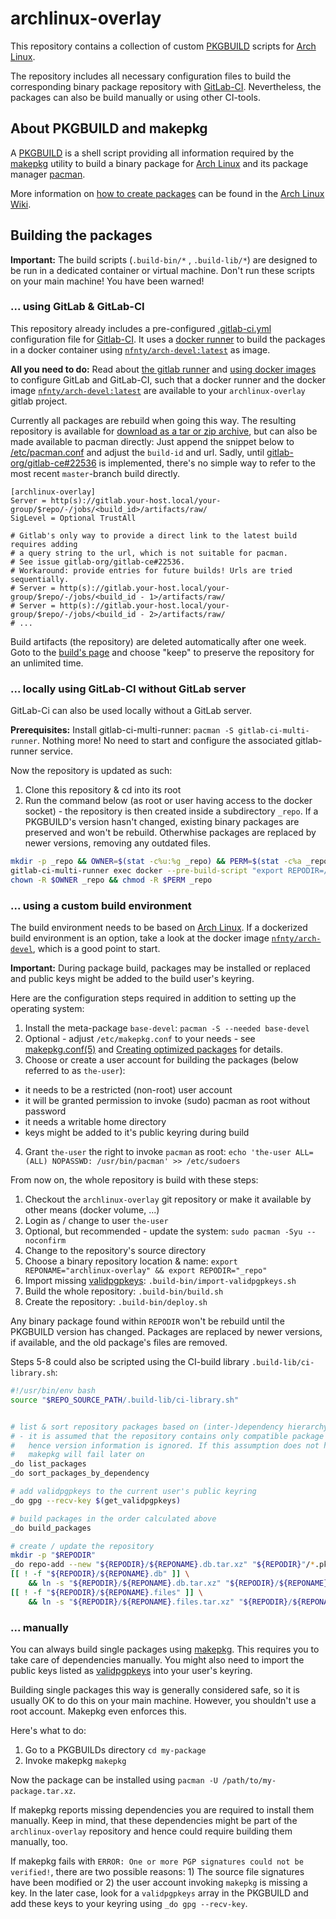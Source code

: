 # archlinux-overlay
This repository contains a collection of custom [PKGBUILD](https://wiki.archlinux.org/index.php/PKGBUILD) scripts for [Arch Linux](https://wiki.archlinux.org/index.php/Arch_Linux).

The repository includes all necessary configuration files to build the corresponding binary package repository with [GitLab-CI](https://about.gitlab.com/gitlab-ci/). Nevertheless, the packages can also be build manually or using other CI-tools.


## About PKGBUILD and makepkg
A [PKGBUILD](https://wiki.archlinux.org/index.php/PKGBUILD) is a shell script providing all information required by the [makepkg](https://wiki.archlinux.org/index.php/Makepkg) utility to build a binary package for [Arch Linux](https://wiki.archlinux.org/index.php/Arch_Linux) and its package manager [pacman](https://wiki.archlinux.org/index.php/Pacman).

More information on [how to create packages](https://wiki.archlinux.org/index.php/Creating_packages) can be found in the [Arch Linux Wiki](https://wiki.archlinux.org/).


## Building the packages

**Important:** The build scripts (`.build-bin/*` , `.build-lib/*`) are designed to be run in a dedicated container or virtual machine. Don't run these scripts on your main machine! You have been warned!

### ... using GitLab & GitLab-CI
This repository already includes a pre-configured [.gitlab-ci.yml](https://docs.gitlab.com/ce/ci/yaml/README.html) configuration file for [Gitlab-CI](https://about.gitlab.com/gitlab-ci/). It uses a [docker runner](https://docs.gitlab.com/ce/ci/docker/using_docker_images.html) to build the packages in a docker container using [`nfnty/arch-devel:latest`](https://hub.docker.com/r/nfnty/arch-devel/) as image.

**All you need to do:** Read about [the gitlab runner](https://docs.gitlab.com/runner/) and [using docker images](https://docs.gitlab.com/ce/ci/docker/using_docker_images.html) to configure GitLab and GitLab-CI, such that a docker runner and the docker image [`nfnty/arch-devel:latest`](https://hub.docker.com/r/nfnty/arch-devel/) are available to your `archlinux-overlay` gitlab project.

Currently all packages are rebuild when going this way. The resulting repository is available for [download as a tar or zip archive](https://gitlab.com/help/user/project/builds/artifacts.md#downloading-build-artifacts), but can also be made available to pacman directly: Just append the snippet below to [/etc/pacman.conf](https://www.archlinux.org/pacman/pacman.conf.5.html) and adjust the `build-id` and url. Sadly, until [gitlab-org/gitlab-ce#22536](https://gitlab.com/gitlab-org/gitlab-ce/issues/22536) is implemented, there's no simple way to refer to the most recent `master`-branch build directly. 

```
[archlinux-overlay]
Server = http(s)://gitlab.your-host.local/your-group/$repo/-/jobs/<build_id>/artifacts/raw/
SigLevel = Optional TrustAll

# Gitlab's only way to provide a direct link to the latest build requires adding
# a query string to the url, which is not suitable for pacman.
# See issue gitlab-org/gitlab-ce#22536.
# Workaround: provide entries for future builds! Urls are tried sequentially.
# Server = http(s)://gitlab.your-host.local/your-group/$repo/-/jobs/<build_id - 1>/artifacts/raw/
# Server = http(s)://gitlab.your-host.local/your-group/$repo/-/jobs/<build_id - 2>/artifacts/raw/
# ...
```

Build artifacts (the repository) are deleted automatically after one week. Goto to the [build's page](https://gitlab.com/help/user/project/builds/artifacts.md#browsing-build-artifacts) and choose "keep" to preserve the repository for an unlimited time.

### ... locally using GitLab-CI without GitLab server
GitLab-Ci can also be used locally without a GitLab server.

**Prerequisites:** Install gitlab-ci-multi-runner: `pacman -S gitlab-ci-multi-runner`. Nothing more! No need to start and configure the associated gitlab-runner service.

Now the repository is updated as such:
1. Clone this repository & cd into its root
2. Run the command below (as root or user having access to the docker socket) - the repository is then created inside a subdirectory `_repo`. If a PKGBUILD's version hasn't changed, existing binary packages are preserved and won't be rebuild. Otherwhise packages are replaced by newer versions, removing any outdated files.

```bash
mkdir -p _repo && OWNER=$(stat -c%u:%g _repo) && PERM=$(stat -c%a _repo) && \
gitlab-ci-multi-runner exec docker --pre-build-script "export REPODIR=/repo && chown -R nobody /repo && chmod -R u+rwx /repo" --docker-volumes "$PWD/_repo:/repo" build_repo; \
chown -R $OWNER _repo && chmod -R $PERM _repo
```

### ... using a custom build environment
The build environment needs to be based on [Arch Linux](https://wiki.archlinux.org/index.php/Arch_Linux). If a dockerized build environment is an option, take a look at the docker image [`nfnty/arch-devel`](https://hub.docker.com/r/nfnty/arch-devel/), which is a good point to start.

**Important:** During package build, packages may be installed or replaced and public keys might be added to the build user's keyring.

Here are the configuration steps required in addition to setting up the operating system: 
1. Install the meta-package `base-devel`: `pacman -S --needed base-devel`
2. Optional - adjust `/etc/makepkg.conf` to your needs - see [makepkg.conf(5)](https://www.archlinux.org/pacman/makepkg.conf.5.html) and [Creating optimized packages](https://wiki.archlinux.org/index.php/Makepkg#Creating_optimized_packages) for details.
3. Choose or create a user account for building the packages (below referred to as `the-user`):
  * it needs to be a restricted (non-root) user account
  * it will be granted permission to invoke (sudo) pacman as root without password
  * it needs a writable home directory
  * keys might be added to it's public keyring during build
4. Grant `the-user` the right to invoke `pacman` as root: `echo 'the-user ALL=(ALL) NOPASSWD: /usr/bin/pacman' >> /etc/sudoers`

From now on, the whole repository is build with these steps:
1. Checkout the `archlinux-overlay` git repository or make it available by other means (docker volume, ...)
2. Login as / change to user `the-user`
3. Optional, but recommended - update the system: `sudo pacman -Syu --noconfirm`
4. Change to the repository's source directory
5. Choose a binary repository location & name: `export REPONAME="archlinux-overlay" && export REPODIR="_repo"`
6. Import missing [validpgpkeys](https://wiki.archlinux.org/index.php/PKGBUILD#validpgpkeys): `.build-bin/import-validpgpkeys.sh`
7. Build the whole repository: `.build-bin/build.sh`
8. Create the repository: `.build-bin/deploy.sh`

Any binary package found within `REPODIR` won't be rebuild until the PKGBUILD version has changed. Packages are replaced by newer versions, if available, and the old package's files are removed.

Steps 5-8 could also be scripted using the CI-build library `.build-lib/ci-library.sh`:
```bash
#!/usr/bin/env bash
source "$REPO_SOURCE_PATH/.build-lib/ci-library.sh"


# list & sort repository packages based on (inter-)dependency hierarchy
# - it is assumed that the repository contains only compatible package versions,
#   hence version information is ignored. If this assumption does not hold,
#   makepkg will fail later on
_do list_packages
_do sort_packages_by_dependency

# add validpgpkeys to the current user's public keyring
_do gpg --recv-key $(get_validpgpkeys)

# build packages in the order calculated above
_do build_packages

# create / update the repository
mkdir -p "$REPODIR"
_do repo-add --new "${REPODIR}/${REPONAME}.db.tar.xz" "${REPODIR}"/*.pkg.tar.xz
[[ ! -f "${REPODIR}/${REPONAME}.db" ]] \
    && ln -s "${REPODIR}/${REPONAME}.db.tar.xz" "${REPODIR}/${REPONAME}.db"
[[ ! -f "${REPODIR}/${REPONAME}.files" ]] \
    && ln -s "${REPODIR}/${REPONAME}.files.tar.xz" "${REPODIR}/${REPONAME}.files"
```

### ... manually
You can always build single packages using [makepkg](https://wiki.archlinux.org/index.php/Makepkg). This requires you to take care of dependencies manually. You might also need to import the public keys listed as [validpgpkeys](https://wiki.archlinux.org/index.php/PKGBUILD#validpgpkeys) into your user's keyring.

Building single packages this way is generally considered safe, so it is usually OK to do this on your main machine. However, you shouldn't use a root account. Makepkg even enforces this.

Here's what to do:
1. Go to a PKGBUILDs directory `cd my-package`
2. Invoke makepkg `makepkg`

Now the package can be installed using `pacman -U /path/to/my-package.tar.xz`.

If makepkg reports missing dependencies you are required to install them manually. Keep in mind, that these dependencies might be part of the `archlinux-overlay` repository and hence could require building them manually, too.

If makepkg fails with `ERROR: One or more PGP signatures could not be verified!`, there are two possible reasons: 1) The source file signatures have been modified or 2) the user account invoking `makepkg` is missing a key. In the later case, look for a `validpgpkeys` array in the PKGBUILD and add these keys to your keyring using `_do gpg --recv-key`.